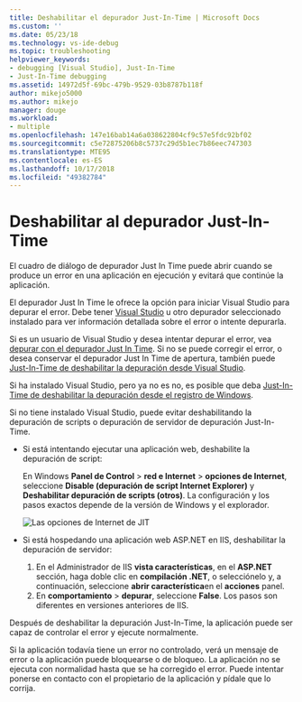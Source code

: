```yaml
---
title: Deshabilitar el depurador Just-In-Time | Microsoft Docs
ms.custom: ''
ms.date: 05/23/18
ms.technology: vs-ide-debug
ms.topic: troubleshooting
helpviewer_keywords:
- debugging [Visual Studio], Just-In-Time
- Just-In-Time debugging
ms.assetid: 14972d5f-69bc-479b-9529-03b8787b118f
author: mikejo5000
ms.author: mikejo
manager: douge
ms.workload:
- multiple
ms.openlocfilehash: 147e16bab14a6a038622804cf9c57e5fdc92bf02
ms.sourcegitcommit: c5e72875206b8c5737c29d5b1ec7b86eec747303
ms.translationtype: MTE95
ms.contentlocale: es-ES
ms.lasthandoff: 10/17/2018
ms.locfileid: "49382784"
---
```

# <a name="disable-the-just-in-time-debugger"></a>Deshabilitar al depurador Just-In-Time 

El cuadro de diálogo de depurador Just In Time puede abrir cuando se produce un error en una aplicación en ejecución y evitará que continúe la aplicación. 

El depurador Just In Time le ofrece la opción para iniciar Visual Studio para depurar el error. Debe tener [Visual Studio](http://visualstudio.microsoft.com) u otro depurador seleccionado instalado para ver información detallada sobre el error o intente depurarla. 

Si es un usuario de Visual Studio y desea intentar depurar el error, vea [depurar con el depurador Just In Time](../debugger/debug-using-the-just-in-time-debugger.md). Si no se puede corregir el error, o desea conservar el depurador Just In Time de apertura, también puede [Just-In-Time de deshabilitar la depuración desde Visual Studio](debug-using-the-just-in-time-debugger.md#BKMK_Enabling). 

Si ha instalado Visual Studio, pero ya no es no, es posible que deba [Just-In-Time de deshabilitar la depuración desde el registro de Windows](debug-using-the-just-in-time-debugger.md#disable-just-in-time-debugging-from-the-windows-registry). 

Si no tiene instalado Visual Studio, puede evitar deshabilitando la depuración de scripts o depuración de servidor de depuración Just-In-Time. 

- Si está intentando ejecutar una aplicación web, deshabilite la depuración de script:
  
  En Windows **Panel de Control** > **red e Internet** > **opciones de Internet**, seleccione **Disable (depuración de script Internet Explorer)** y **Deshabilitar depuración de scripts (otros)**. La configuración y los pasos exactos depende de la versión de Windows y el explorador.
  
  ![Las opciones de Internet de JIT](../debugger/media/jitinternetoptions.png "opciones de internet JIT")
  
- Si está hospedando una aplicación web ASP.NET en IIS, deshabilitar la depuración de servidor:

  1. En el Administrador de IIS **vista características**, en el **ASP.NET** sección, haga doble clic en **compilación .NET**, o selecciónelo y, a continuación, seleccione **abrir característica**en el **acciones** panel. 
  1. En **comportamiento** > **depurar**, seleccione **False**. Los pasos son diferentes en versiones anteriores de IIS.

Después de deshabilitar la depuración Just-In-Time, la aplicación puede ser capaz de controlar el error y ejecute normalmente. 

Si la aplicación todavía tiene un error no controlado, verá un mensaje de error o la aplicación puede bloquearse o de bloqueo. La aplicación no se ejecuta con normalidad hasta que se ha corregido el error. Puede intentar ponerse en contacto con el propietario de la aplicación y pídale que lo corrija.

